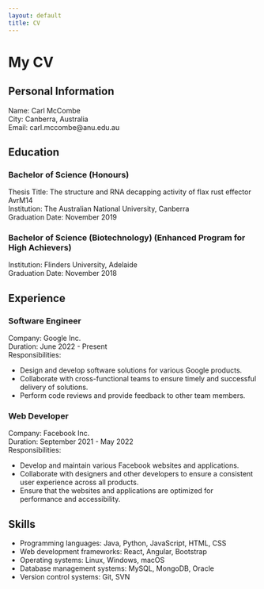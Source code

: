 ```yaml
---
layout: default
title: CV
---
```


<html>
<head>
  <meta charset="utf-8">
  <title>My CV</title>
</head>
<body>
  <h1>My CV</h1>
  <h2>Personal Information</h2>
  <p>
    Name: Carl McCombe<br>
    City: Canberra, Australia<br>
    Email: carl.mccombe@anu.edu.au
  </p>
  <h2>Education</h2>
  <h3>Bachelor of Science (Honours)</h3>
  <p>
    Thesis Title: The structure and RNA decapping activity of flax rust effector AvrM14<br>
    Institution: The Australian National University, Canberra<br>
    Graduation Date: November 2019
  </p>
  <h3>Bachelor of Science (Biotechnology) (Enhanced Program for High Achievers)</h3>
  <p>
    Institution: Flinders University, Adelaide<br>
    Graduation Date: November 2018
  </p>
  <h2>Experience</h2>
  <h3>Software Engineer</h3>
  <p>
    Company: Google Inc.<br>
    Duration: June 2022 - Present<br>
    Responsibilities:
    <ul>
      <li>Design and develop software solutions for various Google products.</li>
      <li>Collaborate with cross-functional teams to ensure timely and successful delivery of solutions.</li>
      <li>Perform code reviews and provide feedback to other team members.</li>
    </ul>
  </p>
  <h3>Web Developer</h3>
  <p>
    Company: Facebook Inc.<br>
    Duration: September 2021 - May 2022<br>
    Responsibilities:
    <ul>
      <li>Develop and maintain various Facebook websites and applications.</li>
      <li>Collaborate with designers and other developers to ensure a consistent user experience across all products.</li>
      <li>Ensure that the websites and applications are optimized for performance and accessibility.</li>
    </ul>
  </p>
  <h2>Skills</h2>
  <ul>
    <li>Programming languages: Java, Python, JavaScript, HTML, CSS</li>
    <li>Web development frameworks: React, Angular, Bootstrap</li>
    <li>Operating systems: Linux, Windows, macOS</li>
    <li>Database management systems: MySQL, MongoDB, Oracle</li>
    <li>Version control systems: Git, SVN</li>
  </ul>
</body>
</html>
